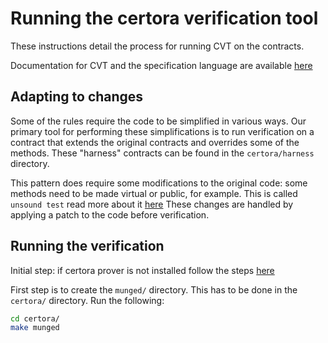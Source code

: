 # Running the certora verification tool

These instructions detail the process for running CVT on the contracts.

Documentation for CVT and the specification language are available
[here](https://docs.certora.com/en/latest/index.html)

## Adapting to changes

Some of the rules require the code to be simplified in various ways. Our primary tool for performing these simplifications is to run verification on a
contract that extends the original contracts and overrides some of the methods. These "harness" contracts can be found in the `certora/harness` directory.

This pattern does require some modifications to the original code: some methods need to be made virtual or public, for example. This is called `unsound test` read more about it [here](https://docs.certora.com/en/latest/docs/user-guide/glossary.html#term-unsound) These changes are handled by
applying a patch to the code before verification.

## Running the verification

Initial step: if certora prover is not installed follow the steps [here](https://docs.certora.com/en/latest/docs/user-guide/install.html)

First step is to create the `munged/` directory. This has to be done in the `certora/` directory. Run the following:

```sh
cd certora/
make munged
```

